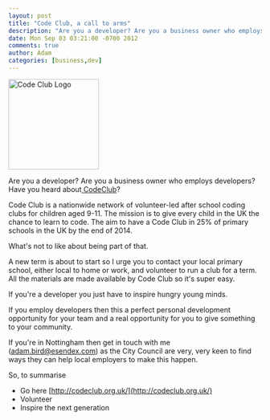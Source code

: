 ```yaml
---
layout: post
title: "Code Club, a call to arms"
description: "Are you a developer? Are you a business owner who employs developers? Have you heard about CodeClub? Code Club is a nationwide network of volunteer-led after school coding clubs for children aged 9-11. The mission is to give every child in the UK ..."
date: Mon Sep 03 03:21:00 -0700 2012
comments: true
author: Adam
categories: [business,dev]
---
```


<img src="/images/code-club-logo.png" alt="Code Club Logo" width="180px" />

Are you a developer? Are you a business owner who employs developers? Have you heard about<a href="http://codeclub.org.uk"> CodeClub</a>?&nbsp;

Code Club is a nationwide network of volunteer-led after school coding clubs for children aged 9-11. The mission is&nbsp;to give every child in the UK the chance to learn to code. The&nbsp;aim to have a Code Club in 25% of primary schools in the UK by the end of 2014.

What's not to like about being part of that.

A new term is about to start so I urge you to contact your local primary school, either local to home or work, and volunteer to run a club for a term. All the materials are made available by Code Club so it's super easy.

If you're a developer you just have to inspire hungry young minds.

If you employ developers then this a perfect personal development opportunity for your team and a real opportunity for you to give something to your community.

If you're in Nottingham then get in touch with me (<a href="mailto:adam.bird@esendex.com">adam.bird@esendex.com</a>) as the City Council are very, very keen to find ways they can help local employers to make this happen.

So, to summarise

+ Go here [http://codeclub.org.uk/](http://codeclub.org.uk/)
+ Volunteer
+ Inspire the next generation

